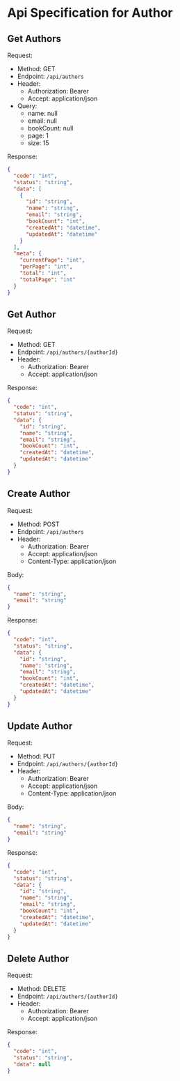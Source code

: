 ﻿# Api Specification for Author

## Get Authors

Request:

- Method: GET
- Endpoint: `/api/authors`
- Header:
    - Authorization: Bearer <token>
    - Accept: application/json
- Query:
    - name: null
    - email: null
    - bookCount: null
    - page: 1
    - size: 15

Response:

```json
{
  "code": "int",
  "status": "string",
  "data": [
    {
      "id": "string",
      "name": "string",
      "email": "string",
      "bookCount": "int",
      "createdAt": "datetime",
      "updatedAt": "datetime"
    }
  ],
  "meta": {
    "currentPage": "int",
    "perPage": "int",
    "total": "int",
    "totalPage": "int"
  }
}
```

## Get Author

Request:

- Method: GET
- Endpoint: `/api/authors/{authorId}`
- Header:
    - Authorization: Bearer <token>
    - Accept: application/json

Response:

```json
{
  "code": "int",
  "status": "string",
  "data": {
    "id": "string",
    "name": "string",
    "email": "string",
    "bookCount": "int",
    "createdAt": "datetime",
    "updatedAt": "datetime"
  }
}
```

## Create Author

Request:

- Method: POST
- Endpoint: `/api/authors`
- Header:
    - Authorization: Bearer <token>
    - Accept: application/json
    - Content-Type: application/json

Body:

```json
{
  "name": "string",
  "email": "string"
}
```

Response:

```json
{
  "code": "int",
  "status": "string",
  "data": {
    "id": "string",
    "name": "string",
    "email": "string",
    "bookCount": "int",
    "createdAt": "datetime",
    "updatedAt": "datetime"
  }
}
```

## Update Author

Request:

- Method: PUT
- Endpoint: `/api/authors/{authorId}`
- Header:
    - Authorization: Bearer <token>
    - Accept: application/json
    - Content-Type: application/json

Body:

```json
{
  "name": "string",
  "email": "string"
}
```

Response:

```json
{
  "code": "int",
  "status": "string",
  "data": {
    "id": "string",
    "name": "string",
    "email": "string",
    "bookCount": "int",
    "createdAt": "datetime",
    "updatedAt": "datetime"
  }
}
```

## Delete Author

Request:

- Method: DELETE
- Endpoint: `/api/authors/{authorId}`
- Header:
    - Authorization: Bearer <token>
    - Accept: application/json

Response:

```json
{
  "code": "int",
  "status": "string",
  "data": null
}
```